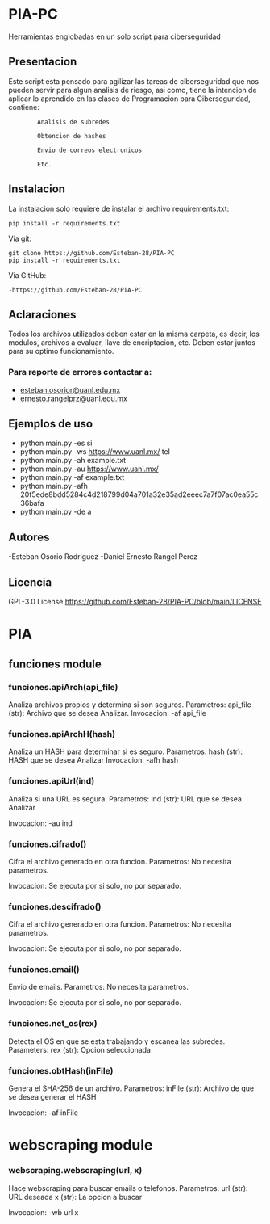 # PIA-PC
Herramientas englobadas en un solo script para ciberseguridad

## Presentacion
Este script esta pensado para agilizar las tareas de ciberseguridad que nos pueden servir para algun analisis de riesgo, asi como, tiene la intencion de aplicar lo aprendido en las clases de Programacion para Ciberseguridad, contiene:
```
        Analisis de subredes

        Obtencion de hashes

        Envio de correos electronicos

        Etc.
```

## Instalacion
La instalacion solo requiere de instalar el archivo requirements.txt:
```
pip install -r requirements.txt
```
Via git:
```
git clone https://github.com/Esteban-28/PIA-PC
pip install -r requirements.txt
```
Via GitHub:
```
-https://github.com/Esteban-28/PIA-PC
```

## Aclaraciones
Todos los archivos utilizados deben estar en la misma carpeta, es decir, los modulos, archivos a evaluar, llave de encriptacion, etc. Deben estar juntos para su optimo funcionamiento.
### Para reporte de errores contactar a:
- esteban.osorior@uanl.edu.mx
- ernesto.rangelprz@uanl.edu.mx

## Ejemplos de uso
- python main.py -es si
- python main.py -ws https://www.uanl.mx/ tel
- python main.py -ah example.txt
- python main.py -au https://www.uanl.mx/
- python main.py -af example.txt
- python main.py -afh 20f5ede8bdd5284c4d218799d04a701a32e35ad2eeec7a7f07ac0ea55c36bafa
- python main.py -de a

## Autores
-Esteban Osorio Rodriguez
-Daniel Ernesto Rangel Perez

## Licencia
GPL-3.0 License 
https://github.com/Esteban-28/PIA-PC/blob/main/LICENSE

# PIA
## funciones module

### funciones.apiArch(api_file)
   Analiza archivos propios y determina si son seguros.
    Parametros:
        api_file (str):       Archivo que se desea Analizar.
    Invocacion:
        -af api_file

### funciones.apiArchH(hash)
   Analiza un HASH para determinar si es seguro.
    Parametros:
        hash (str):     HASH que se desea Analizar
    Invocacion:
        -afh hash

### funciones.apiUrl(ind)
   Analiza si una URL es segura.
    Parametros:
        ind (str):      URL que se desea Analizar
        
   Invocacion:
        -au ind

### funciones.cifrado()
   Cifra el archivo generado en otra funcion.
    Parametros:         No necesita parametros.
    
   Invocacion:
        Se ejecuta por si solo, no por separado.

### funciones.descifrado()
   Cifra el archivo generado en otra funcion.
    Parametros:         No necesita parametros.
    
   Invocacion:
        Se ejecuta por si solo, no por separado.

### funciones.email()
   Envio de emails.
    Parametros:         No necesita parametros.
    
   Invocacion:
        Se ejecuta por si solo, no por separado.

### funciones.net_os(rex)
   Detecta el OS en que se esta trabajando y escanea las subredes.
    Parameters:
        rex (str):      Opcion seleccionada

### funciones.obtHash(inFile)
   Genera el SHA-256 de un archivo.
    Parametros:
        inFile (str):   Archivo de que se desea generar el HASH
        
   Invocacion:
        -af inFile


# webscraping module

### webscraping.webscraping(url, x)
   Hace webscraping para buscar emails o telefonos.
    Parametros:
        url (str):      URL deseada
        x (str):        La opcion a buscar
        
   Invocacion:
        -wb url x


